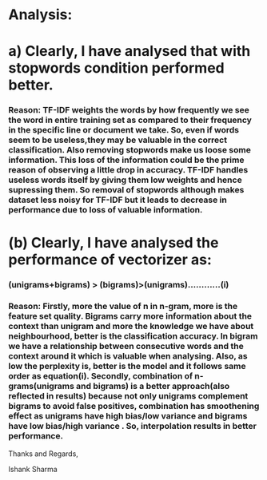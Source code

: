 # Analysis: 
# a) Clearly, I have analysed that with stopwords condition performed better.
### Reason: TF-IDF weights the words by how frequently we see the word in entire training set as compared to their frequency in the specific line or document we take. So, even if words seem to be useless,they may be valuable in the correct classification. Also removing stopwords make us loose some information. This loss of the information could be the prime reason of observing a little drop in accuracy. TF-IDF handles useless words itself by giving them low weights and hence supressing them. So removal of stopwords although makes dataset less noisy for TF-IDF but it leads to decrease in performance due to loss of valuable information.

# (b) Clearly, I have analysed the performance of vectorizer  as:
  ###    (unigrams+bigrams) > (bigrams)>(unigrams)…………(i)
### Reason: Firstly, more the value of n in n-gram, more is the feature set quality. Bigrams carry more information about the context than unigram and more the knowledge we have about neighbourhood, better is the classification accuracy. In bigram we have a relationship between consecutive words and the context around it which is valuable when analysing. Also, as low the perplexity is, better is the model and it follows same order as equation(i). Secondly, combination of n-grams(unigrams and bigrams) is a better approach(also reflected in results) because not only unigrams complement bigrams to avoid false positives, combination has smoothening effect as unigrams have high bias/low variance and bigrams have low bias/high variance . So, interpolation results in better performance.





Thanks and Regards,

Ishank Sharma
